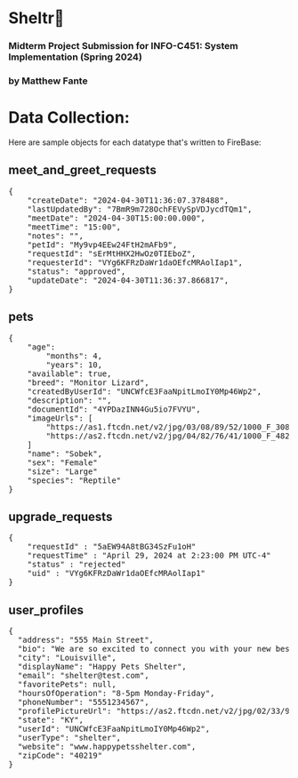 # Sheltr🐾 
### Midterm Project Submission for INFO-C451: System Implementation (Spring 2024)
### by Matthew Fante

# Data Collection:

Here are sample objects for each datatype that's written to FireBase: 


## meet_and_greet_requests

<pre>
{
    "createDate": "2024-04-30T11:36:07.378488",
    "lastUpdatedBy": "7BmR9m728OchFEVySpVDJycdTQm1",
    "meetDate": "2024-04-30T15:00:00.000",
    "meetTime": "15:00",
    "notes": "",
    "petId": "My9vp4EEw24FtH2mAFb9",
    "requestId": "sErMtHHX2HwOz0TIEboZ",
    "requesterId": "VYg6KFRzDaWr1daOEfcMRAolIap1",
    "status": "approved",
    "updateDate": "2024-04-30T11:36:37.866817",
}
</pre>

## pets

<pre>
{ 
    "age":
        "months": 4,
        "years": 10,
    "available": true,
    "breed": "Monitor Lizard",
    "createdByUserId": "UNCWfcE3FaaNpitLmoIY0Mp46Wp2",
    "description": "",
    "documentId": "4YPDazINN4Gu5io7FVYU",
    "imageUrls": [
        "https://as1.ftcdn.net/v2/jpg/03/08/89/52/1000_F_308895203_IytB5oRXdWJw2e94AG4psiAMq7OtlwBt.jpg",
        "https://as2.ftcdn.net/v2/jpg/04/82/76/41/1000_F_482764131_0CGGyarCDLZGQAHzvEFpfBzeSqbFLgd1.jpg"
    ]
    "name": "Sobek",
    "sex": "Female" 
    "size": "Large"
    "species": "Reptile"
}
</pre>

## upgrade_requests

<pre>
{
    "requestId" : "5aEW94A8tBG34SzFu1oH"
    "requestTime" : "April 29, 2024 at 2:23:00 PM UTC-4"
    "status" : "rejected"
    "uid" : "VYg6KFRzDaWr1daOEfcMRAolIap1"
}
</pre>

## user_profiles

<pre>
{
  "address": "555 Main Street",
  "bio": "We are so excited to connect you with your new best friend!",
  "city": "Louisville",
  "displayName": "Happy Pets Shelter",
  "email": "shelter@test.com",
  "favoritePets": null,
  "hoursOfOperation": "8-5pm Monday-Friday",
  "phoneNumber": "5551234567",
  "profilePictureUrl": "https://as2.ftcdn.net/v2/jpg/02/33/99/59/1000_F_233995940_808BmDwI25yp0FGWrxMVnKTNvMcivzLu.jpg",
  "state": "KY",
  "userId": "UNCWfcE3FaaNpitLmoIY0Mp46Wp2",
  "userType": "shelter",
  "website": "www.happypetsshelter.com",
  "zipCode": "40219"
}
</pre>